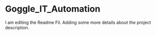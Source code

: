 # Goggle_IT_Automation
I am editing the Readme Fil. Adding some more details about the project description.
